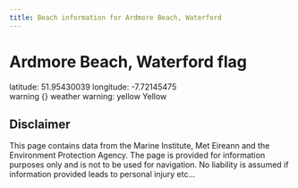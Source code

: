 ```yaml
---
title: Beach information for Ardmore Beach, Waterford
---
```

# Ardmore Beach, Waterford <span class="material-icons blue-flag">flag</span>

<div class="location-info">latitude: 51.95430039 longitude: -7.72145475</div>
<div class="met-eireann-warnings"><span class="material-icons {}-warning">warning</span>&nbsp;{} weather warning: yellow Yellow&nbsp;</div>
<div></div>

## Disclaimer

This page contains data from the Marine Institute, 
Met Eireann and the Environment Protection Agency. The page is provided for
information purposes only and is not to be used for navigation. No liability 
is assumed if information provided leads to personal injury etc...